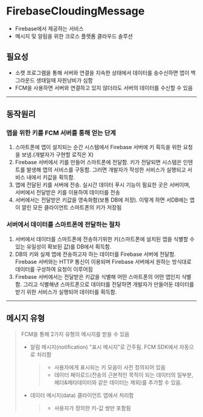 # FirebaseCloudingMessage
* Firebase에서 제공하는 서비스
* 메시지 및 알림을 위한 크로스 플랫폼 클라우드 솔루션
## 필요성
* 소켓 프로그램을 통해 서버와 연결을 지속한 상태에서 데이터를 송수신하면 앱이 백그라운드 생태일때 자원낭비가 심함
* FCM을 사용하면 서버와 연결하고 있지 않더라도 서버의 데이터를 수신할 수 있음
***
## 동작원리
### 앱을 위한 키를 FCM 서버를 통해 얻는 단계
1. 스마트폰에 앱이 설치되는 순간 시스템에서 Firebase 서버에 키 획득을 위한 요청을 보냄.(개발자가 구현할 로직은 X)
2. Firebase 서버에서 키를 만들어 스마트폰에 전달함. 키가 전달되면 시스템은 인텐트를 발생해 앱의 서비스를 구동함. 그러면 개발자가 작성한 서비스가 실행되고 서비스 내에서 키값을 획득함.
3. 앱에 전달된 키를 서버에 전송. 실시간 데이터 푸시 기능이 필요한 곳은 서버이며, 서버에서 전달받은 키를 이용하여 데이터를 전송
4. 서버에서는 전달받은 키값을 영속화함(보통 DB에 저장). 이렇게 하면 서DB에는 앱이 깔린 모든 클라이언트 스마트폰의 키가 저장됨
### 서버에서 데이터를 스마트폰에 전달하는 절차
1. 서버에서 데이터를 스마트폰에 전송하기위한 키(스마트폰에 설치된 앱을 식별할 수 있는 유일성이 확보된 값)를 DB에서 획득함.
2. DB의 키와 실제 앱에 전송하고자 하는 데이터를 Firebase 서버에 전달함. Firebase 서버와는 HTTP 통신이 이용되며 Firebase 서버에서 원하는 방식대로 데이터를 구성하여 요청이 이루어짐
3. Firebase 서버에서는 전달받은 키값을 식별해 어떤 스마트폰의 어떤 앱인지 식별함. 그리고  식별해낸 스마트폰으로 데이터를 전달하면 개발자가 만들어둔 데이터를 받기 위한 서비스가 실행되어 데이터를 획득함.
*** 
## 메시지 유형
>FCM을 통해 2가지 유형의 메시지를 받을 수 있음
>- 알림 메시지(notification) "표시 메시지"로 간주됨. FCM SDK에서 자동으로 처리함
>   >* 사용자에게 표시되는 키 모음이 사전 
정의되어 있음
>   >* 데이터 페이로드(전송의 근본적인 목적이 되는 데이터의 일부분, 헤더&메타데이터와 같은 데이터는 제외)를 추가할 수 있음.
>- 데이터 메시지(data) 클라이언트 앱에서 처리함
>   >* 사용자가 정의한 키-값 쌍만 포함됨
>   >